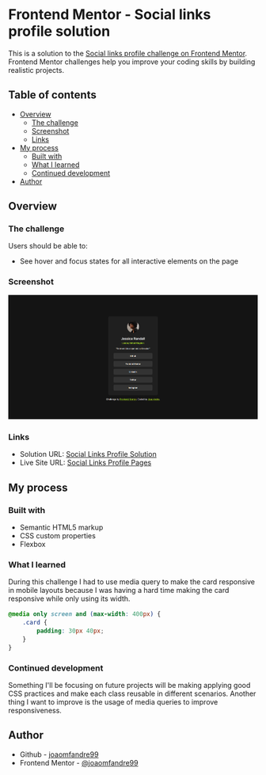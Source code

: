 # Frontend Mentor - Social links profile solution

This is a solution to the [Social links profile challenge on Frontend Mentor](https://www.frontendmentor.io/challenges/social-links-profile-UG32l9m6dQ). Frontend Mentor challenges help you improve your coding skills by building realistic projects. 

## Table of contents

- [Overview](#overview)
  - [The challenge](#the-challenge)
  - [Screenshot](#screenshot)
  - [Links](#links)
- [My process](#my-process)
  - [Built with](#built-with)
  - [What I learned](#what-i-learned)
  - [Continued development](#continued-development)
- [Author](#author)

## Overview

### The challenge

Users should be able to:

- See hover and focus states for all interactive elements on the page

### Screenshot

![](./screenshot.png)

### Links

- Solution URL: [Social Links Profile Solution](https://github.com/joaomfandre99/frontendmentor/tree/main/social-links-profile-component)
- Live Site URL: [Social Links Profile Pages](https://joaomfandre99.github.io/frontendmentor/social-links-profile-component/)

## My process

### Built with

- Semantic HTML5 markup
- CSS custom properties
- Flexbox

### What I learned

During this challenge I had to use media query to make the card responsive in mobile layouts because I was having a hard time making the card responsive while only using its width.

```css
@media only screen and (max-width: 400px) {
    .card {
        padding: 30px 40px;
    }
}
```

### Continued development

Something I'll be focusing on future projects will be making applying good CSS practices and make each class reusable in different scenarios. Another thing I want to improve is the usage of media queries to improve responsiveness.

## Author

- Github - [joaomfandre99](https://github.com/joaomfandre99)
- Frontend Mentor - [@joaomfandre99](https://www.frontendmentor.io/profile/joaomfandre99)